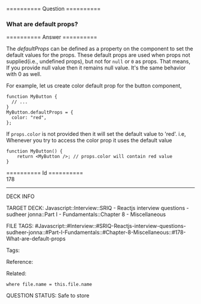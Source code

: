 ========== Question ==========  

### What are default props?  

========== Answer ==========  

The _defaultProps_ can be defined as a property on the component to set the default values for the props. These default props are used when props not supplied(i.e., undefined props), but not for `null` or `0` as props. That means, If you provide null value then it remains null value. It's the same behavior with 0 as well.

For example, let us create color default prop for the button component,

<!-- codeblock-start -->
<pre><code class="hljs language-javascript"><span class="hljs-keyword">function</span> <span class="hljs-title class_">MyButton</span> {
  <span class="hljs-comment">// ...</span>
}
<span class="hljs-title class_">MyButton</span>.<span class="hljs-property">defaultProps</span> = {
  <span class="hljs-attr">color</span>: <span class="hljs-string">"red"</span>,
};
</code></pre>
<!-- codeblock-end -->

If `props.color` is not provided then it will set the default value to 'red'. i.e, Whenever you try to access the color prop it uses the default value

<!-- codeblock-start -->
<pre><code class="hljs language-javascript"><span class="hljs-keyword">function</span> <span class="hljs-title function_">MyButton</span>(<span class="hljs-params"></span>) {
    <span class="hljs-keyword">return</span> <span class="xml"><span class="hljs-tag">&#x3C;<span class="hljs-name">MyButton</span> /></span></span>; <span class="hljs-comment">// props.color will contain red value</span>
}
</code></pre>
<!-- codeblock-end -->

========== Id ==========  
178

---

DECK INFO

TARGET DECK: Javascript::Interview::SRIQ - Reactjs interview questions - sudheer jonna::Part I - Fundamentals::Chapter 8 - Miscellaneous

FILE TAGS: #Javascript::#Interview::#SRIQ-Reactjs-interview-questions-sudheer-jonna::#Part-I-Fundamentals::#Chapter-8-Miscellaneous::#178-What-are-default-props

Tags:

Reference:

Related:

```dataview
where file.name = this.file.name
```
QUESTION STATUS: Safe to store
